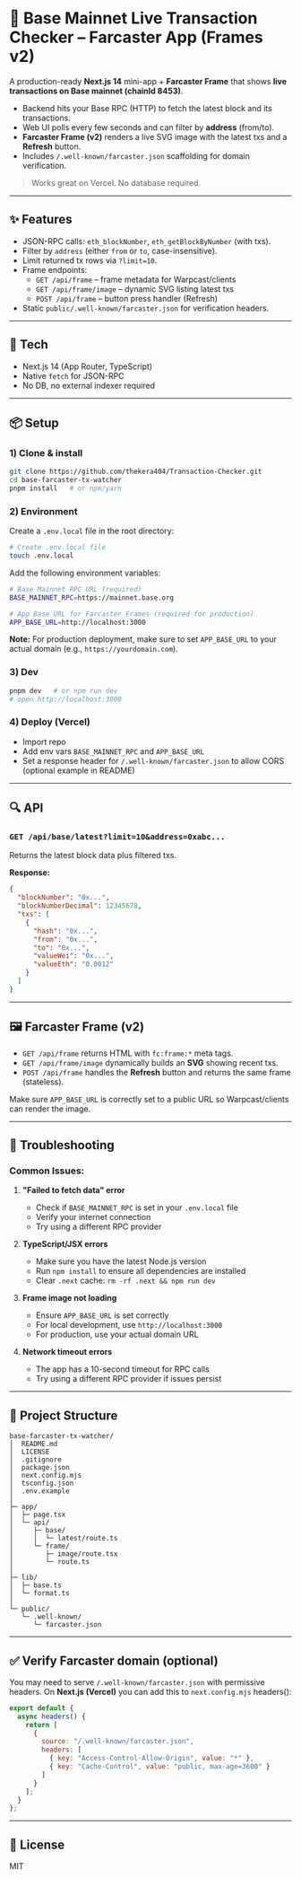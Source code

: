 # 🔵 Base Mainnet Live Transaction Checker – Farcaster App (Frames v2)

A production-ready **Next.js 14** mini-app + **Farcaster Frame** that shows **live transactions on Base mainnet (chainId 8453)**.
- Backend hits your Base RPC (HTTP) to fetch the latest block and its transactions.
- Web UI polls every few seconds and can filter by **address** (from/to).
- **Farcaster Frame (v2)** renders a live SVG image with the latest txs and a **Refresh** button.
- Includes `/.well-known/farcaster.json` scaffolding for domain verification.

> Works great on Vercel. No database required.

---

## ✨ Features
- JSON-RPC calls: `eth_blockNumber`, `eth_getBlockByNumber` (with txs).
- Filter by `address` (either `from` or `to`, case-insensitive).
- Limit returned tx rows via `?limit=10`.
- Frame endpoints:
  - `GET /api/frame` – frame metadata for Warpcast/clients
  - `GET /api/frame/image` – dynamic SVG listing latest txs
  - `POST /api/frame` – button press handler (Refresh)
- Static `public/.well-known/farcaster.json` for verification headers.

---

## 🧰 Tech
- Next.js 14 (App Router, TypeScript)
- Native `fetch` for JSON-RPC
- No DB, no external indexer required

---

## 📦 Setup

### 1) Clone & install
```bash
git clone https://github.com/thekera404/Transaction-Checker.git
cd base-farcaster-tx-watcher
pnpm install   # or npm/yarn
```

### 2) Environment
Create a `.env.local` file in the root directory:
```bash
# Create .env.local file
touch .env.local
```

Add the following environment variables:
```bash
# Base Mainnet RPC URL (required)
BASE_MAINNET_RPC=https://mainnet.base.org

# App Base URL for Farcaster Frames (required for production)
APP_BASE_URL=http://localhost:3000
```

**Note:** For production deployment, make sure to set `APP_BASE_URL` to your actual domain (e.g., `https://yourdomain.com`).

### 3) Dev
```bash
pnpm dev   # or npm run dev
# open http://localhost:3000
```

### 4) Deploy (Vercel)
- Import repo
- Add env vars `BASE_MAINNET_RPC` and `APP_BASE_URL`
- Set a response header for `/.well-known/farcaster.json` to allow CORS (optional example in README)

---

## 🔍 API

### `GET /api/base/latest?limit=10&address=0xabc...`
Returns the latest block data plus filtered txs.

**Response:**
```json
{
  "blockNumber": "0x...",
  "blockNumberDecimal": 12345678,
  "txs": [
    {
      "hash": "0x...",
      "from": "0x...",
      "to": "0x...",
      "valueWei": "0x...",
      "valueEth": "0.0012"
    }
  ]
}
```

---

## 🖼 Farcaster Frame (v2)
- `GET /api/frame` returns HTML with `fc:frame:*` meta tags.
- `GET /api/frame/image` dynamically builds an **SVG** showing recent txs.
- `POST /api/frame` handles the **Refresh** button and returns the same frame (stateless).

Make sure `APP_BASE_URL` is correctly set to a public URL so Warpcast/clients can render the image.

---

## 🔧 Troubleshooting

### Common Issues:

1. **"Failed to fetch data" error**
   - Check if `BASE_MAINNET_RPC` is set in your `.env.local` file
   - Verify your internet connection
   - Try using a different RPC provider

2. **TypeScript/JSX errors**
   - Make sure you have the latest Node.js version
   - Run `npm install` to ensure all dependencies are installed
   - Clear `.next` cache: `rm -rf .next && npm run dev`

3. **Frame image not loading**
   - Ensure `APP_BASE_URL` is set correctly
   - For local development, use `http://localhost:3000`
   - For production, use your actual domain URL

4. **Network timeout errors**
   - The app has a 10-second timeout for RPC calls
   - Try using a different RPC provider if issues persist

---

## 📁 Project Structure
```
base-farcaster-tx-watcher/
│  README.md
│  LICENSE
│  .gitignore
│  package.json
│  next.config.mjs
│  tsconfig.json
│  .env.example
│
├─ app/
│  ├─ page.tsx
│  └─ api/
│     ├─ base/
│     │  └─ latest/route.ts
│     └─ frame/
│        ├─ image/route.tsx
│        └─ route.ts
│
├─ lib/
│  ├─ base.ts
│  └─ format.ts
│
└─ public/
   └─ .well-known/
      └─ farcaster.json
```

---

## ✅ Verify Farcaster domain (optional)
You may need to serve `/.well-known/farcaster.json` with permissive headers. On **Next.js (Vercel)** you can add this to `next.config.mjs` headers():
```js
export default {
  async headers() {
    return [
      {
        source: "/.well-known/farcaster.json",
        headers: [
          { key: "Access-Control-Allow-Origin", value: "*" },
          { key: "Cache-Control", value: "public, max-age=3600" }
        ]
      }
    ];
  }
};
```

---

## 📝 License
MIT

